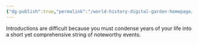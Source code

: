 ```yaml
---
{"dg-publish":true,"permalink":"/world-history-digital-garden-homepage/","tags":["gardenEntry"]}
---
```


Introductions are difficult because you must condense years of your life into a short yet comprehensive string of noteworthy events. 